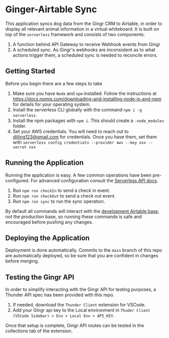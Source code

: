 # Ginger-Airtable Sync
This application syncs dog data from the Gingr CRM to Airtable, in order to display all relevant animal information in a virtual whiteboard. It is built on top of the `serverless` framework and consists of two components:

1. A function behind API Gateway to receive Webhook events from Gingr
1. A scheduled sync. As Gingr's webhooks are inconsistent as to what actions trigger them, a scheduled sync is needed to reconcile errors.

## Getting Started
Before you begin there are a few steps to take

1. Make sure you have `Node` and `npm` installed. Follow the instructions at https://docs.npmjs.com/downloading-and-installing-node-js-and-npm for details for your operating system.
1. Install the serverless CLI globally with the command `npm i -g serverless`.
1. Install the npm packages with `npm i`. This should create a `.node_modules` folder.
1. Set your AWS credentials. You will need to reach out to dilling123@gmail.com for credentials. Once you have them, set them with `serverless config credentials --provider aws --key xxx --secret xxx`


## Running the Application
Running the application is easy. A few common operations have been pre-configured. For advanced configuration consult the [Serverless API docs](https://www.serverless.com/framework/docs).

1. Run `npm run checkIn` to send a check in event.
1. Run `npm run checkOut` to send a check out event.
1. Run `npm run sync` to run the sync operation.

By default all commands will interact with the [development Airtable base](https://airtable.com/appkIVEko9VyjkIVP/tbl4s792KJxUWCmEJ/viwOyF7PhkNL4emJT?blocks=hide), not the production base, so running these commands is safe and encouraged before pushing any changes.

## Deploying the Application
Deployment is done automatically. Commits to the `main` branch of this repo are automatically deployed, so be sure that you are confident in changes before merging.

## Testing the Gingr API
In order to simplify interacting with the Gingr API for testing purposes, a Thunder API spec has been provided with this repo.

1. If needed, download the `Thunder Client` extension for VSCode.
1. Add your Gingr api key to the Local environment in `Thuder Client (VSCode Sidebar) > Env > Local Env > API_KEY`.

Once that setup is complete, Gingr API routes can be tested in the collections tab of the extension.